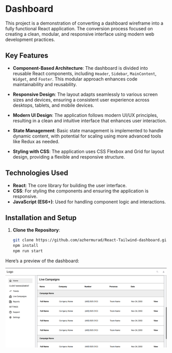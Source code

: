 # Dashboard

This project is a demonstration of converting a dashboard wireframe into a fully functional React application. The conversion process focused on creating a clean, modular, and responsive interface using modern web development practices.

## Key Features

-   **Component-Based Architecture**: The dashboard is divided into reusable React components, including `Header`, `Sidebar`, `MainContent`, `Widget`, and `Footer`. This modular approach enhances code maintainability and reusability.

-   **Responsive Design**: The layout adapts seamlessly to various screen sizes and devices, ensuring a consistent user experience across desktops, tablets, and mobile devices.

-   **Modern UI Design**: The application follows modern UI/UX principles, resulting in a clean and intuitive interface that enhances user interaction.

-   **State Management**: Basic state management is implemented to handle dynamic content, with potential for scaling using more advanced tools like Redux as needed.

-   **Styling with CSS**: The application uses CSS Flexbox and Grid for layout design, providing a flexible and responsive structure.

## Technologies Used

-   **React**: The core library for building the user interface.
-   **CSS**: For styling the components and ensuring the application is responsive.
-   **JavaScript (ES6+)**: Used for handling component logic and interactions.

## Installation and Setup

1. **Clone the Repository**:

    ```bash
    git clone https://github.com/azhermurad/React-Tailwind-dashboard.git
    npm install
    npm run start

    ```

Here’s a preview of the dashboard:

![Dashboard Screenshot](https://github.com/azhermurad/React-Tailwind-dashboard/blob/main/table.png)
